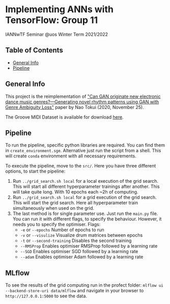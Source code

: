 # Implementing ANNs with TensorFlow: Group 11

IANNwTF Seminar @uos Winter Term 2021/2022

## Table of Contents
* [General Info](#general-info)
* [Pipeline](#git-setup)

## General Info
This project is the reimplementation of ["Can GAN originate new electronic dance music genres?—Generating novel
rhythm patterns using GAN with Genre Ambiguity Loss"](https://arxiv.org/pdf/2011.13062.pdf) paper by Nao Tokui (2020, November 25).  

The Groove MIDI Dataset is available for download [here](https://magenta.tensorflow.org/datasets/groove#format).

## Pipeline
To run the pipeline, specific python libraries are required. You can find them
in `create_environment.sge`. Alternative just run the script from a shell. This 
will create `conda` environment with all necessary requirements.

To execute the pipeline, move to the `src/`. Here you have three different
options, to start the pipeline:
1. Run `../grid_search.sh local` for a local execution of the grid search. This
   will start all different hyperparameter trainings after another. This will
   take quite long. With 10 epochs each ~2h of computing.
2. Run `../grid_search.sh local` for a grid execution of the grid search. This
   will start the grid search. Here all hyperparameter train simultaneously when
   used on the grid.
3. The last method is for single parameter use. Just run the `main.py` file. You
   can run it with different flags, to specify the behaviour. However, it needs
   you to specify the optimiser. Flags:
    * `-e` or `--epochs` Number of epochs to run
    * `-v` or `--visulize` Visualize drum matrices between epochs
    * `-t` or `--second-training` Disables the second training 
    * `--RMSProp` Enables optimiser RMSProp followed by a learning rate
    * `--SGD` Enables optimiser SGD followed by a learning rate
    * `--adam` Enables optimiser Adam followed by a learning rate

## MLflow
To see the results of the grid computing run in the profect folder:
`mlflow ui --backend-store-uri data/mlflow` and navigate in your browser to 
`http://127.0.0.1:5000` to see the data.
